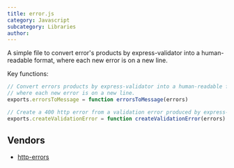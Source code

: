 ```yaml
---
title: error.js
category: Javascript
subcategory: Libraries
author: 
---
```


A simple file to convert error's products by express-validator into a human-readable format, where each new error is on a new line.

Key functions:

```javascript
// Convert errors products by express-validator into a human-readable format,
// where each new error is on a new line.
exports.errorsToMessage = function errorsToMessage(errors)

// Create a 400 http error from a validation error produced by express-validator.
exports.createValidationError = function createValidationError(errors)
```

## Vendors

* [http-errors](https://kanetesta.github.io/IT-Project/content/Vendors/http-errors.html)

